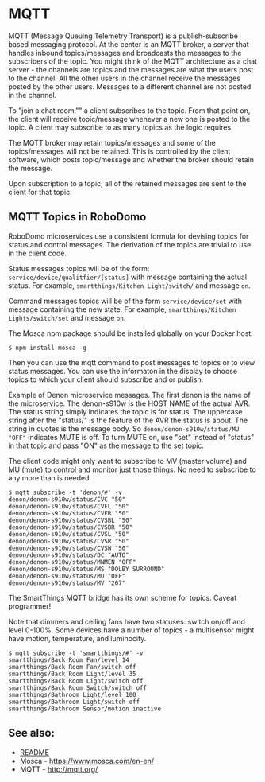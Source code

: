 # MQTT

MQTT (Message Queuing Telemetry Transport) is a publish-subscribe based messaging protocol.  At the center is an MQTT
broker, a server that handles inbound topics/messages and broadcasts the messages to the subscribers of the topic.  You
might think of the MQTT architecture as a chat server - the channels are topics and the messages are what the users post
to the channel.  All the other users in the channel receive the messages posted by the other users.  Messages to a
different channel are not posted in the channel.

To "join a chat room,"" a client subscribes to the topic.  From that point on, the client will receive topic/message
whenever a new one is posted to the topic.  A client may subscribe to as many topics as the logic requires.  

The MQTT broker may retain topics/messages and some of the topics/messages will not be retained.  This is controlled by
the client software, which posts topic/message and whether the broker should retain the message.

Upon subscription to a topic, all of the retained messages are sent to the client for that topic.

## MQTT Topics in RoboDomo
RoboDomo microservices use a consistent formula for devising topics for status and control messages.  The derivation of
the topics are trivial to use in the client code.

Status messages topics will be of the form: ```service/device/qualitfier/[status]``` with message containing the actual status.  For
example, ```smartthings/Kitchen Light/switch/``` and message ```on```.

Command messages topics will be of the form ```service/device/set``` with message containing the new state.  For
example, ```smartthings/Kitchen Lights/switch/set``` and message ```on```.

The Mosca npm package should be installed globally on your Docker host:
``` 
$ npm install mosca -g
```

Then you can use the mqtt command to post messages to topics or to view status messages.  You can use the informaton in
the display to choose topics to which your client should subscribe and or publish.

Example of Denon microservice messages.  The first denon is the name of the microservice.  The denon-s910w is the HOST
NAME of the actual AVR.  The status string simply indicates the topic is for status.  The uppercase string after the
"status/" is the feature of the AVR the status is about.  The string in quotes is the message body.  So 
```denon/denon-s910w/status/MU "OFF"``` indicates MUTE is off.  To turn MUTE on, use "set" instead of "status" in that
topic and pass "ON" as the message to the set topic.

The client code might only want to subscribe to MV (master volume) and MU (mute) to control and monitor just those
things.  No need to subscribe to any more than is needed.
```
$ mqtt subscribe -t 'denon/#' -v 
denon/denon-s910w/status/CVC "50"
denon/denon-s910w/status/CVFL "50"
denon/denon-s910w/status/CVFR "50"
denon/denon-s910w/status/CVSBL "50"
denon/denon-s910w/status/CVSBR "50"
denon/denon-s910w/status/CVSL "50"
denon/denon-s910w/status/CVSR "50"
denon/denon-s910w/status/CVSW "50"
denon/denon-s910w/status/DC "AUTO"
denon/denon-s910w/status/MNMEN "OFF"
denon/denon-s910w/status/MS "DOLBY SURROUND"
denon/denon-s910w/status/MU "OFF"
denon/denon-s910w/status/MV "267"
```

The SmartThings MQTT bridge has its own scheme for topics.  Caveat programmer!

Note that dimmers and ceiling fans have two statuses: switch on/off and level 0-100%.  Some devices have a number of
topics - a multisensor might have motion, temperature, and luminocity.

```
$ mqtt subscribe -t 'smartthings/#' -v 
smartthings/Back Room Fan/level 14
smartthings/Back Room Fan/switch off
smartthings/Back Room Light/level 35
smartthings/Back Room Light/switch off
smartthings/Back Room Switch/switch off
smartthings/Bathroom Light/level 100
smartthings/Bathroom Light/switch off
smartthings/Bathroom Sensor/motion inactive
```

## See also:
* [README](./README.md)
* Mosca - https://www.mosca.com/en-en/
* MQTT - http://mqtt.org/
